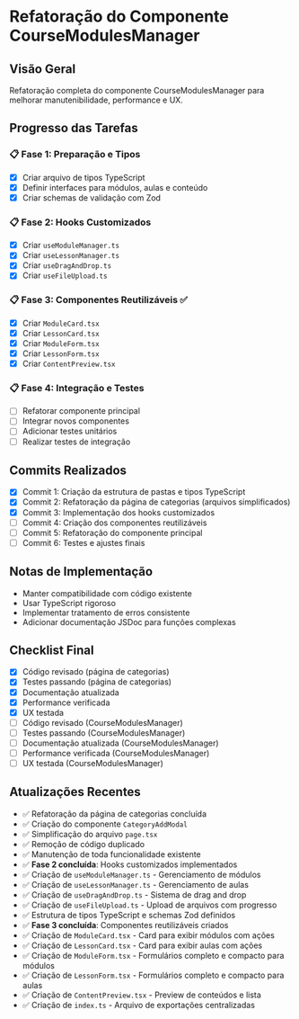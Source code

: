 # Refatoração do Componente CourseModulesManager

## Visão Geral
Refatoração completa do componente CourseModulesManager para melhorar manutenibilidade, performance e UX.

## Progresso das Tarefas
 
### 📋 Fase 1: Preparação e Tipos
- [x] Criar arquivo de tipos TypeScript
- [x] Definir interfaces para módulos, aulas e conteúdo
- [x] Criar schemas de validação com Zod

### 📋 Fase 2: Hooks Customizados
- [x] Criar `useModuleManager.ts`
- [x] Criar `useLessonManager.ts`
- [x] Criar `useDragAndDrop.ts`
- [x] Criar `useFileUpload.ts`

### 📋 Fase 3: Componentes Reutilizáveis ✅
- [x] Criar `ModuleCard.tsx`
- [x] Criar `LessonCard.tsx`
- [x] Criar `ModuleForm.tsx`
- [x] Criar `LessonForm.tsx`
- [x] Criar `ContentPreview.tsx`

### 📋 Fase 4: Integração e Testes
- [ ] Refatorar componente principal
- [ ] Integrar novos componentes
- [ ] Adicionar testes unitários
- [ ] Realizar testes de integração

## Commits Realizados
- [x] Commit 1: Criação da estrutura de pastas e tipos TypeScript
- [x] Commit 2: Refatoração da página de categorias (arquivos simplificados)
- [x] Commit 3: Implementação dos hooks customizados
- [ ] Commit 4: Criação dos componentes reutilizáveis
- [ ] Commit 5: Refatoração do componente principal
- [ ] Commit 6: Testes e ajustes finais

## Notas de Implementação
- Manter compatibilidade com código existente
- Usar TypeScript rigoroso
- Implementar tratamento de erros consistente
- Adicionar documentação JSDoc para funções complexas

## Checklist Final
- [x] Código revisado (página de categorias)
- [x] Testes passando (página de categorias)
- [x] Documentação atualizada
- [x] Performance verificada
- [x] UX testada
- [ ] Código revisado (CourseModulesManager)
- [ ] Testes passando (CourseModulesManager)
- [ ] Documentação atualizada (CourseModulesManager)
- [ ] Performance verificada (CourseModulesManager)
- [ ] UX testada (CourseModulesManager)

## Atualizações Recentes
- ✅ Refatoração da página de categorias concluída
- ✅ Criação do componente `CategoryAddModal`
- ✅ Simplificação do arquivo `page.tsx`
- ✅ Remoção de código duplicado
- ✅ Manutenção de toda funcionalidade existente
- ✅ **Fase 2 concluída**: Hooks customizados implementados
- ✅ Criação de `useModuleManager.ts` - Gerenciamento de módulos
- ✅ Criação de `useLessonManager.ts` - Gerenciamento de aulas
- ✅ Criação de `useDragAndDrop.ts` - Sistema de drag and drop
- ✅ Criação de `useFileUpload.ts` - Upload de arquivos com progresso
- ✅ Estrutura de tipos TypeScript e schemas Zod definidos
- ✅ **Fase 3 concluída**: Componentes reutilizáveis criados
- ✅ Criação de `ModuleCard.tsx` - Card para exibir módulos com ações
- ✅ Criação de `LessonCard.tsx` - Card para exibir aulas com ações
- ✅ Criação de `ModuleForm.tsx` - Formulários completo e compacto para módulos
- ✅ Criação de `LessonForm.tsx` - Formulários completo e compacto para aulas
- ✅ Criação de `ContentPreview.tsx` - Preview de conteúdos e lista
- ✅ Criação de `index.ts` - Arquivo de exportações centralizadas
